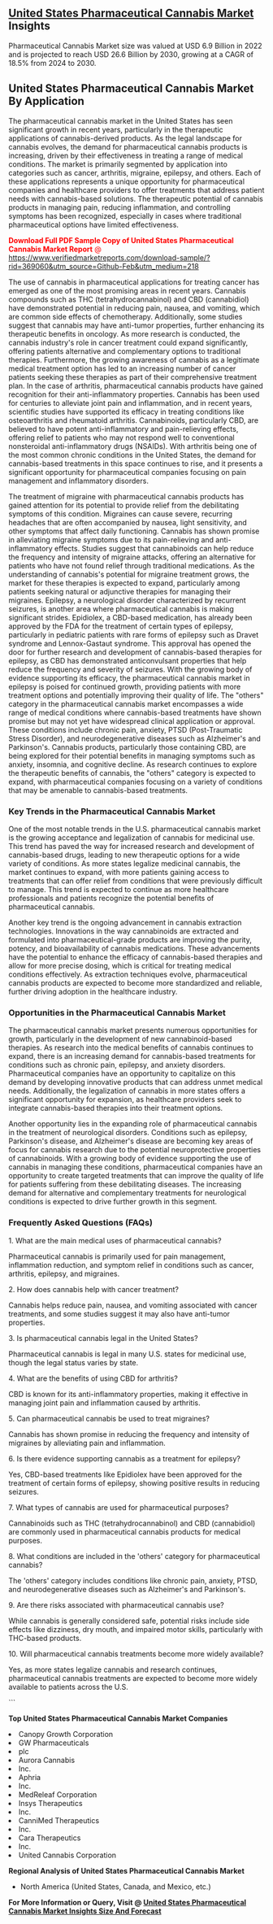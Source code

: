 <h2><a href="https://www.verifiedmarketreports.com/download-sample/?rid=369060&amp;utm_source=Github-Feb&amp;utm_medium=218" target="_blank">United States Pharmaceutical Cannabis Market</a> Insights</h2><p>Pharmaceutical Cannabis Market size was valued at USD 6.9 Billion in 2022 and is projected to reach USD 26.6 Billion by 2030, growing at a CAGR of 18.5% from 2024 to 2030.</p><p> <h2>United States Pharmaceutical Cannabis Market By Application</h2> <p>The pharmaceutical cannabis market in the United States has seen significant growth in recent years, particularly in the therapeutic applications of cannabis-derived products. As the legal landscape for cannabis evolves, the demand for pharmaceutical cannabis products is increasing, driven by their effectiveness in treating a range of medical conditions. The market is primarily segmented by application into categories such as cancer, arthritis, migraine, epilepsy, and others. Each of these applications represents a unique opportunity for pharmaceutical companies and healthcare providers to offer treatments that address patient needs with cannabis-based solutions. The therapeutic potential of cannabis products in managing pain, reducing inflammation, and controlling symptoms has been recognized, especially in cases where traditional pharmaceutical options have limited effectiveness. <p><span class=""><span style="color: #ff0000;"><strong>Download Full PDF Sample Copy of United States Pharmaceutical Cannabis Market Report</strong> @ </span><a href="https://www.verifiedmarketreports.com/download-sample/?rid=369060&amp;utm_source=Github-Feb&amp;utm_medium=218" target="_blank">https://www.verifiedmarketreports.com/download-sample/?rid=369060&amp;utm_source=Github-Feb&amp;utm_medium=218</a></span></p> The use of cannabis in pharmaceutical applications for treating cancer has emerged as one of the most promising areas in recent years. Cannabis compounds such as THC (tetrahydrocannabinol) and CBD (cannabidiol) have demonstrated potential in reducing pain, nausea, and vomiting, which are common side effects of chemotherapy. Additionally, some studies suggest that cannabis may have anti-tumor properties, further enhancing its therapeutic benefits in oncology. As more research is conducted, the cannabis industry's role in cancer treatment could expand significantly, offering patients alternative and complementary options to traditional therapies. Furthermore, the growing awareness of cannabis as a legitimate medical treatment option has led to an increasing number of cancer patients seeking these therapies as part of their comprehensive treatment plan. In the case of arthritis, pharmaceutical cannabis products have gained recognition for their anti-inflammatory properties. Cannabis has been used for centuries to alleviate joint pain and inflammation, and in recent years, scientific studies have supported its efficacy in treating conditions like osteoarthritis and rheumatoid arthritis. Cannabinoids, particularly CBD, are believed to have potent anti-inflammatory and pain-relieving effects, offering relief to patients who may not respond well to conventional nonsteroidal anti-inflammatory drugs (NSAIDs). With arthritis being one of the most common chronic conditions in the United States, the demand for cannabis-based treatments in this space continues to rise, and it presents a significant opportunity for pharmaceutical companies focusing on pain management and inflammatory disorders. <p>The treatment of migraine with pharmaceutical cannabis products has gained attention for its potential to provide relief from the debilitating symptoms of this condition. Migraines can cause severe, recurring headaches that are often accompanied by nausea, light sensitivity, and other symptoms that affect daily functioning. Cannabis has shown promise in alleviating migraine symptoms due to its pain-relieving and anti-inflammatory effects. Studies suggest that cannabinoids can help reduce the frequency and intensity of migraine attacks, offering an alternative for patients who have not found relief through traditional medications. As the understanding of cannabis's potential for migraine treatment grows, the market for these therapies is expected to expand, particularly among patients seeking natural or adjunctive therapies for managing their migraines. Epilepsy, a neurological disorder characterized by recurrent seizures, is another area where pharmaceutical cannabis is making significant strides. Epidiolex, a CBD-based medication, has already been approved by the FDA for the treatment of certain types of epilepsy, particularly in pediatric patients with rare forms of epilepsy such as Dravet syndrome and Lennox-Gastaut syndrome. This approval has opened the door for further research and development of cannabis-based therapies for epilepsy, as CBD has demonstrated anticonvulsant properties that help reduce the frequency and severity of seizures. With the growing body of evidence supporting its efficacy, the pharmaceutical cannabis market in epilepsy is poised for continued growth, providing patients with more treatment options and potentially improving their quality of life. The "others" category in the pharmaceutical cannabis market encompasses a wide range of medical conditions where cannabis-based treatments have shown promise but may not yet have widespread clinical application or approval. These conditions include chronic pain, anxiety, PTSD (Post-Traumatic Stress Disorder), and neurodegenerative diseases such as Alzheimer's and Parkinson's. Cannabis products, particularly those containing CBD, are being explored for their potential benefits in managing symptoms such as anxiety, insomnia, and cognitive decline. As research continues to explore the therapeutic benefits of cannabis, the "others" category is expected to expand, with pharmaceutical companies focusing on a variety of conditions that may be amenable to cannabis-based treatments. <h3>Key Trends in the Pharmaceutical Cannabis Market</h3> <p>One of the most notable trends in the U.S. pharmaceutical cannabis market is the growing acceptance and legalization of cannabis for medicinal use. This trend has paved the way for increased research and development of cannabis-based drugs, leading to new therapeutic options for a wide variety of conditions. As more states legalize medicinal cannabis, the market continues to expand, with more patients gaining access to treatments that can offer relief from conditions that were previously difficult to manage. This trend is expected to continue as more healthcare professionals and patients recognize the potential benefits of pharmaceutical cannabis. <p>Another key trend is the ongoing advancement in cannabis extraction technologies. Innovations in the way cannabinoids are extracted and formulated into pharmaceutical-grade products are improving the purity, potency, and bioavailability of cannabis medications. These advancements have the potential to enhance the efficacy of cannabis-based therapies and allow for more precise dosing, which is critical for treating medical conditions effectively. As extraction techniques evolve, pharmaceutical cannabis products are expected to become more standardized and reliable, further driving adoption in the healthcare industry. <h3>Opportunities in the Pharmaceutical Cannabis Market</h3> <p>The pharmaceutical cannabis market presents numerous opportunities for growth, particularly in the development of new cannabinoid-based therapies. As research into the medical benefits of cannabis continues to expand, there is an increasing demand for cannabis-based treatments for conditions such as chronic pain, epilepsy, and anxiety disorders. Pharmaceutical companies have an opportunity to capitalize on this demand by developing innovative products that can address unmet medical needs. Additionally, the legalization of cannabis in more states offers a significant opportunity for expansion, as healthcare providers seek to integrate cannabis-based therapies into their treatment options. <p>Another opportunity lies in the expanding role of pharmaceutical cannabis in the treatment of neurological disorders. Conditions such as epilepsy, Parkinson's disease, and Alzheimer's disease are becoming key areas of focus for cannabis research due to the potential neuroprotective properties of cannabinoids. With a growing body of evidence supporting the use of cannabis in managing these conditions, pharmaceutical companies have an opportunity to create targeted treatments that can improve the quality of life for patients suffering from these debilitating diseases. The increasing demand for alternative and complementary treatments for neurological conditions is expected to drive further growth in this segment. <h3>Frequently Asked Questions (FAQs)</h3> <p>1. What are the main medical uses of pharmaceutical cannabis?</p> <p>Pharmaceutical cannabis is primarily used for pain management, inflammation reduction, and symptom relief in conditions such as cancer, arthritis, epilepsy, and migraines.</p> <p>2. How does cannabis help with cancer treatment?</p> <p>Cannabis helps reduce pain, nausea, and vomiting associated with cancer treatments, and some studies suggest it may also have anti-tumor properties.</p> <p>3. Is pharmaceutical cannabis legal in the United States?</p> <p>Pharmaceutical cannabis is legal in many U.S. states for medicinal use, though the legal status varies by state.</p> <p>4. What are the benefits of using CBD for arthritis?</p> <p>CBD is known for its anti-inflammatory properties, making it effective in managing joint pain and inflammation caused by arthritis.</p> <p>5. Can pharmaceutical cannabis be used to treat migraines?</p> <p>Cannabis has shown promise in reducing the frequency and intensity of migraines by alleviating pain and inflammation.</p> <p>6. Is there evidence supporting cannabis as a treatment for epilepsy?</p> <p>Yes, CBD-based treatments like Epidiolex have been approved for the treatment of certain forms of epilepsy, showing positive results in reducing seizures.</p> <p>7. What types of cannabis are used for pharmaceutical purposes?</p> <p>Cannabinoids such as THC (tetrahydrocannabinol) and CBD (cannabidiol) are commonly used in pharmaceutical cannabis products for medical purposes.</p> <p>8. What conditions are included in the 'others' category for pharmaceutical cannabis?</p> <p>The 'others' category includes conditions like chronic pain, anxiety, PTSD, and neurodegenerative diseases such as Alzheimer's and Parkinson's.</p> <p>9. Are there risks associated with pharmaceutical cannabis use?</p> <p>While cannabis is generally considered safe, potential risks include side effects like dizziness, dry mouth, and impaired motor skills, particularly with THC-based products.</p> <p>10. Will pharmaceutical cannabis treatments become more widely available?</p> <p>Yes, as more states legalize cannabis and research continues, pharmaceutical cannabis treatments are expected to become more widely available to patients across the U.S.</p> ```</p><p><strong>Top United States Pharmaceutical Cannabis Market Companies</strong></p><div data-test-id=""><p><li>Canopy Growth Corporation</li><li> GW Pharmaceuticals</li><li> plc</li><li> Aurora Cannabis</li><li> Inc.</li><li> Aphria</li><li> Inc.</li><li> MedReleaf Corporation</li><li> Insys Therapeutics</li><li> Inc.</li><li> CanniMed Therapeutics</li><li> Inc.</li><li> Cara Therapeutics</li><li> Inc.</li><li> United Cannabis Corporation</li></p><div><strong>Regional Analysis of&nbsp;United States Pharmaceutical Cannabis Market</strong></div><ul><li dir="ltr"><p dir="ltr">North America&nbsp;(United States, Canada, and Mexico, etc.)</p></li></ul><p><strong>For More Information or Query, Visit @&nbsp;</strong><strong><a href="https://www.verifiedmarketreports.com/product/pharmaceutical-cannabis-market/?utm_source=Github-Feb&amp;utm_medium=218" target="_blank">United States Pharmaceutical Cannabis Market Insights Size And Forecast</a></strong></p></div>
